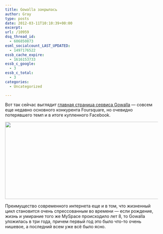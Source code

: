 ```yaml
---
title: Gowalla закрылась
author: Gray
type: posts
date: 2012-03-11T10:10:39+00:00
excerpt:
url: /10959
dsq_thread_id:
  - 606850873
esml_socialcount_LAST_UPDATED:
  - 1497176522
essb_cache_expire:
  - 1616153733
essb_c_google:
  - 3
essb_c_total:
  - 3
categories:
  - Uncategorized

---
```








Вот так сейчас выглядит [главная страница сервиса Gowalla][1] — совсем еще недавно основного конкурента Foursquare, но очевидно потерявшего темп и в итоге купленного Facebook.

<img src="https://i2.wp.com/s2.forumimg.net/blog/2012-03-11_14-03-20.snagproj.png?resize=640%2C254" alt="" width="640" height="254" data-recalc-dims="1" /> 

Преимущество современного интернета еще и в том, что жизненный цикл становится очень спрессованным во времени — если рождение, жизнь и умирание того же MySpace происходило лет 8, то Gowalla уложилась в три года, причем первый год это было что-то очень нишевое, а последний всем уже всё было ясно.

 [1]: http://gowalla.com/